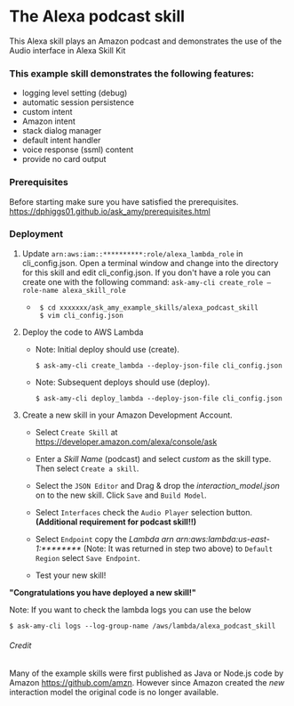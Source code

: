 # The Alexa podcast skill
This Alexa skill plays an Amazon podcast and demonstrates the use of the
Audio interface in Alexa Skill Kit

### This example skill demonstrates the following features:
* logging level setting (debug)
* automatic session persistence
* custom intent
* Amazon intent
* stack dialog manager
* default intent handler
* voice response (ssml) content
* provide no card output


### Prerequisites
Before starting make sure you have satisfied the prerequisites.
https://dphiggs01.github.io/ask_amy/prerequisites.html

### Deployment

1. Update ``arn:aws:iam::**********:role/alexa_lambda_role`` in cli_config.json.
   Open a terminal window and change into the directory for this skill and edit cli_config.json.
   If you don't have a role you can create one with the following command: `ask-amy-cli create_role –role-name alexa_skill_role`
    *  ~~~
        $ cd xxxxxxx/ask_amy_example_skills/alexa_podcast_skill
        $ vim cli_config.json
        ~~~
2. Deploy the code to AWS Lambda
    * Note: Initial deploy should use (create).
        ~~~
        $ ask-amy-cli create_lambda --deploy-json-file cli_config.json
      ~~~
    * Note: Subsequent deploys should use (deploy).
        ~~~
        $ ask-amy-cli deploy_lambda --deploy-json-file cli_config.json
        ~~~


3. Create a new skill in your Amazon Development Account.
    * Select `Create Skill` at https://developer.amazon.com/alexa/console/ask

    * Enter a _Skill Name_ (podcast) and select _custom_ as the skill type. Then select `Create a skill`.

    * Select the `JSON Editor` and Drag & drop the _interaction_model.json_ on to the new skill.
    Click `Save` and `Build Model`.
    * Select `Interfaces` check the `Audio Player` selection button.
    __(Additional requirement for podcast skill!!)__
    * Select `Endpoint` copy the _Lambda arn_  _arn:aws:lambda:us-east-1:********_
    (Note: It was returned in step two above) to `Default Region` select `Save Endpoint`.
    * Test your new skill!

**"Congratulations you have deployed a new skill!"**

Note: If you want to check the lambda logs you can use the below
~~~
$ ask-amy-cli logs --log-group-name /aws/lambda/alexa_podcast_skill
~~~



###### Credit
Many of the example skills were first published as Java or Node.js code
by Amazon https://github.com/amzn. However since Amazon created the _new_
interaction model the original code is no longer available.